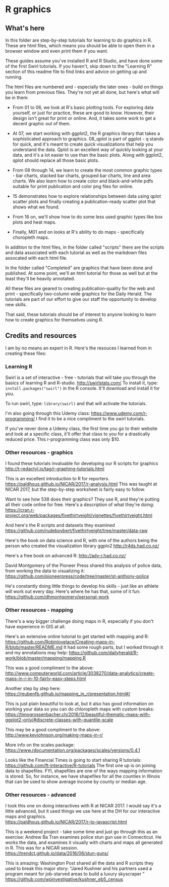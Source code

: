 # R graphics

## What's here

In this folder are step-by-step tutorials for learning to do graphics in R. These are html files, which means you should be able to open them in a browser window and even print them if you want.

These guides assume you've installed R and R Studio, and have done some of the first Swirl tutorials. If you haven't, skip down to the "Learning R" section of this readme file to find links and advice on getting up and running.

The html files are numbered and - especially the later ones - build on things you learn from previous files. They're not yet all done, but here's what will be in them:

* From 01 to 06, we look at R's basic plotting tools. For exploring data yourself, or just for practice, these are good to know. However, their design isn't great for print or online. And, it takes some work to get a decent graphic out of them. 

* At 07, we start working with ggplot2, the R graphics library that takes a sophisticated approach to graphics. 08_qplot is part of ggplot - q stands for quick, and it's meant to create quick visualizations that help you understand the data. Qplot is an excellent way of quickly looking at your data, and it's a lot easier to use than the basic plots. Along with ggplot2, qplot should replace all those basic plots.

* From 08 through 14, we learn to create the most common graphic types - bar charts, stacked bar charts, grouped bar charts, line and area charts. We also learn how to create color and black-and-white pdfs suitable for print publication and color png files for online. 

* 15 demonstrates how to explore relationships between data using qplot scatter plots and finally creating a publication-ready scatter plot that shows what we found.

* From 16 on, we'll show how to do some less used graphic types like box plots and heat maps.

* Finally, M01 and on looks at R's ability to do maps - specifically choropleth maps.

In addition to the html files, in the folder called "scripts" there are the  scripts and data associated with each tutorial as well as the markdown files assocated with each html file.

In the folder called "Completed" are graphics that have been done and published. At some point, we'll an html tutorial for those as well but at the least they'll be heavily annotated.

All these files are geared to creating publication-quality for the web and print - specifically two-column wide graphics for the Daily Herald. The tutorials are part of our effort to give our staff the opportunity to develop new skills.

That said, these tutorials should be of interest to anyone looking to learn how to create graphics for themselves using R.

## Credits and resources

I am by no means an expert in R. Here's the resouces I learned from in creating these files:

### Learning R

Swirl is a set of interactive - free - tutorials that will take you through the basics of learning R and R-studio.  http://swirlstats.com/  To install it, type: `install.packages("swirl")` in the R console. It'll download and install it for you. 

To run swirl, type: `library(swirl)` and that will activate the tutorials.

I'm also going through this Udemy class: https://www.udemy.com/r-programming/ I find it to be a nice compliment to the swirl tutorials.

If you've never done a Udemy class, the first time you go to their website and look at a specific class, it'll offer that class to you for a drastically reduced price. This r-programming class was only $10. 

### Other resources - graphics

I found these tutorials invaluable for developing our R scripts for graphics
http://t-redactyl.io/tag/r-graphing-tutorials.html

This is an excellent introduction to R for reporters. 
https://paldhous.github.io/NICAR/2017/r-analysis.html
This was taught at NICAR 2017, but the step-by-step worksheet is fairly easy to follow.

Want to see how 538 does their graphics? They use R, and they're putting all their code online for free. Here's a description of what they're doing:
https://cran.r-project.org/web/packages/fivethirtyeight/vignettes/fivethirtyeight.html

And here's the R scripts and datasets they examined
https://github.com/rudeboybert/fivethirtyeight/tree/master/data-raw

Here's the book on data science and R, with one of the authors being the person who created the visualization library ggplo2
http://r4ds.had.co.nz/

Here's a free book on advanced R:
http://adv-r.had.co.nz/

David Montgomery of the Pioneer Press shared this analysis of police data, from working the data to visualizing it: https://github.com/pioneerpress/code/tree/master/st-anthony-police

He's constantly doing little things to develop his skills - just like an athlete will work out every day. Here's where he has that, some of it fun:
https://github.com/dhmontgomery/personal-work


### Other resources - mapping

There's a way bigger challenge doing maps in R, especially if you don't have experience in GIS at all. 

Here's an extensive online tutorial to get started with mapping and R: https://github.com/Robinlovelace/Creating-maps-in-R/blob/master/README.md
It had some rough parts, but I worked through it and my annotations may help:  https://github.com/dailyherald/R-work/blob/master/mapping/mapping.R

This was a good compliment to the above: http://www.computerworld.com/article/3038270/data-analytics/create-maps-in-r-in-10-fairly-easy-steps.html

Another step by step here: https://reubenfb.github.io/mapping_in_r/presentation.html#/

This is just plain beautiful to look at, but it also has good information on working your data so you can do chloropleth maps with custom breaks: https://timogrossenbacher.ch/2016/12/beautiful-thematic-maps-with-ggplot2-only/#discrete-classes-with-quantile-scale

This may be a good compliment to the above: http://www.kevjohnson.org/making-maps-in-r/

More info on the scales package: https://www.rdocumentation.org/packages/scales/versions/0.4.1

Looks like the Financial Times is going to start sharing R tutorials:
https://github.com/ft-interactive/R-tutorials
The first one up is on joining data to shapefiles. FYI, shapefiles are one of the ways mapping information is stored. So, for instance, we have shapefiles for all the counties in Illinois that can be used to show average income by county or median age. 

### Other resources - advanced

I took this one on doing interactives with R at NICAR 2017. I would say it's a little advanced, but it used things we use here at the DH for our interactive maps and graphics.  
https://paldhous.github.io/NICAR/2017/r-to-javascript.html

This is a weekend project - take some time and just go through this as an exercise: Andrew Ba Tran examines police stun gun use in Connecticut. He works the data, and examines it visually with charts and maps all generated in R. This was for a NICAR session. https://trendct.github.io/data/2016/06/stun-guns/

This is amazing: Washington Post shared all the data and R scripts they used to break this major story: "Jared Kushner and his partners used a program meant for job-starved areas to build a luxury skyscraper "
https://github.com/wpinvestigative/kushner_eb5_census